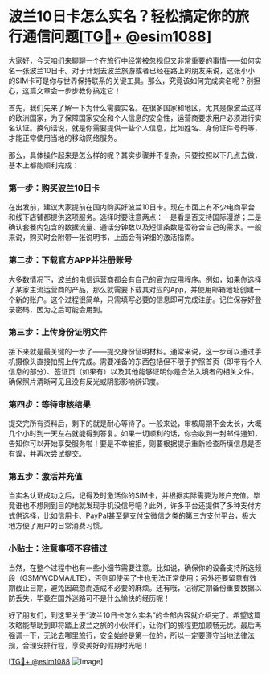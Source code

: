# 波兰10日卡怎么实名？轻松搞定你的旅行通信问题[[TG💪+ @esim1088](https://t.me/s/esim1088)]

大家好，今天咱们来聊聊一个在旅行中经常被忽视但又非常重要的事情——如何实名一张波兰10日卡。对于计划去波兰旅游或者已经在路上的朋友来说，这张小小的SIM卡可是你与世界保持联系的关键工具。那么，究竟该如何完成实名呢？别担心，这篇文章会一步步教你搞定它！

首先，我们先来了解一下为什么需要实名。在很多国家和地区，尤其是像波兰这样的欧洲国家，为了保障国家安全和个人信息的安全性，运营商要求用户必须进行实名认证。换句话说，就是你需要提供一些个人信息，比如姓名、身份证件号码等，才能正常使用当地的移动网络服务。

那么，具体操作起来是怎么样的呢？其实步骤并不复杂，只要按照以下几点去做，基本上都能顺利完成：

### 第一步：购买波兰10日卡

在出发前，建议大家提前在国内购买好波兰10日卡。现在市面上有不少电商平台和线下店铺都提供这项服务。选择时要注意两点：一是看是否支持国际漫游；二是确认套餐内包含的数据流量、通话分钟数以及短信条数是否符合自己的需求。一般来说，购买时会附带一张说明书，上面会有详细的激活指南。

### 第二步：下载官方APP并注册账号

大多数情况下，波兰的电信运营商都会有自己的官方应用程序。例如，如果你选择了某家主流运营商的产品，那么就需要下载其对应的App，并使用邮箱地址创建一个新的账户。这个过程很简单，只需填写必要的信息即可完成注册。记住保存好登录密码，因为之后可能会用到。

### 第三步：上传身份证明文件

接下来就是最关键的一步了——提交身份证明材料。通常来说，这一步可以通过手机摄像头直接拍照上传完成。需要准备的东西包括但不限于护照首页（即带有个人信息的部分）、签证页（如果有）以及其他能够证明你是合法入境者的相关文件。确保照片清晰可见且没有反光或阴影影响辨识度。

### 第四步：等待审核结果

提交完所有资料后，剩下的就是耐心等待了。一般来说，审核周期不会太长，大概几个小时到一天左右就能得到答复。如果一切顺利的话，你会收到一封邮件通知，告知你可以开始享受服务啦！要是不幸被拒，则要根据提示重新检查所填信息是否有误，并再次尝试提交。

### 第五步：激活并充值

当实名认证成功之后，记得及时激活你的SIM卡，并根据实际需要为账户充值。毕竟谁也不想刚到目的地就发现手机没信号吧？此外，许多平台还提供了多种支付方式供选择，比如信用卡、PayPal甚至是支付宝微信之类的第三方支付平台，极大地方便了用户的日常消费习惯。

### 小贴士：注意事项不容错过

当然，在整个过程中也有一些小细节需要注意。比如说，确保你的设备支持所选频段（GSM/WCDMA/LTE），否则即使买了卡也无法正常使用；另外还要留意有效期截止日期，避免因疏忽而造成不必要的麻烦。还有哦，记得定期备份重要数据以防丢失，毕竟在国外迷路可不是什么愉快的经历呢！

好了朋友们，到这里关于“波兰10日卡怎么实名”的全部内容就介绍完了。希望这篇攻略能帮助到即将踏上波兰之旅的小伙伴们，让你们的旅程更加顺畅无忧。最后再强调一下，无论去哪里旅行，安全始终是第一位的，所以一定要遵守当地法律法规，合理安排行程，享受美好的假期时光吧！

[[TG💪+ @esim1088](https://t.me/s/esim1088) ![Image](https://i.postimg.cc/4NQfJmqS/Snipaste-2025-05-13-00-14-12.png)]